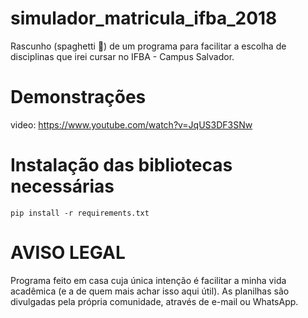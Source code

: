 # simulador_matricula_ifba_2018
Rascunho (spaghetti 🍝) de um programa para facilitar a escolha de disciplinas que irei cursar no IFBA - Campus Salvador.


# Demonstrações

video: https://www.youtube.com/watch?v=JqUS3DF3SNw

# Instalação das bibliotecas necessárias
``` pip install -r requirements.txt ```


# AVISO LEGAL

Programa feito em casa cuja única intenção é facilitar a minha vida acadêmica (e a de quem mais achar isso aqui útil).
As planilhas são divulgadas pela própria comunidade, através de e-mail ou WhatsApp.

